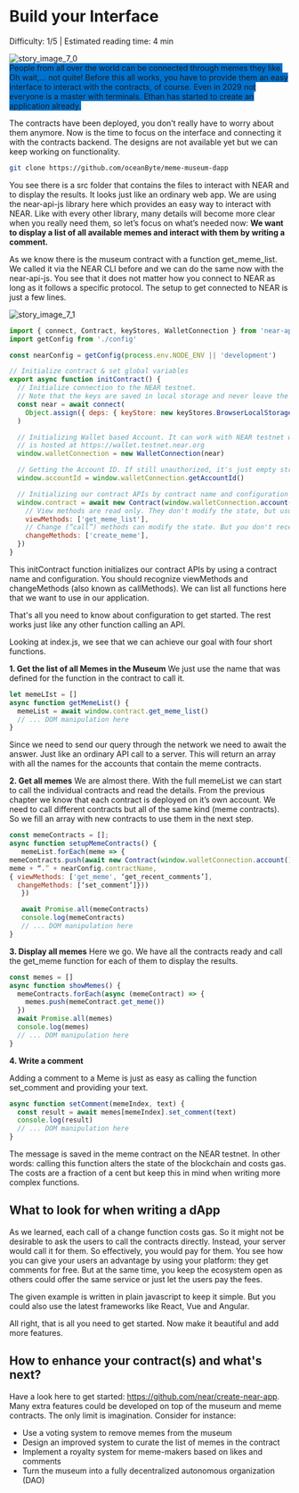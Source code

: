 # Build your Interface

<Difficulty> Difficulty: 1/5 | Estimated reading time: 4 min </Difficulty>
<Spacer />

<narrativeText style="background: #0072CE;">
  <div>
    <img alt="story_image_7_0" src="/images/chap_7_0.png">
  </div>
  <VerticalAlign>
    People from all over the world can be connected through memes they like. Oh wait,... not quite!
    <Spacer />
    Before this all works, you have to provide them an easy interface to interact with the contracts, of course. Even in 2029 not everyone is a master with terminals.  
    <Spacer />
    Ethan has started to create an application already.
  </VerticalAlign>
</narrativeText>

The contracts have been deployed, you don’t really have to worry about them anymore. Now is the time to focus on the interface and connecting it with the contracts backend. The designs are not available yet but we can keep working on functionality.

```bash
git clone https://github.com/oceanByte/meme-museum-dapp
```

You see there is a src folder that contains the files to interact with NEAR and to display the results. It looks just like an ordinary web app. We are using the near-api-js library here which provides an easy way to interact with NEAR. Like with every other library, many details will become more clear when you really need them, so let’s focus on what’s needed now: **We want to display a list of all available memes and interact with them by writing a comment.**

As we know there is the museum contract with a function get_meme_list. We called it via the NEAR CLI before and we can do the same now with the near-api-js. You see that it does not matter how you connect to NEAR as long as it follows a specific protocol. The setup to get connected to NEAR is just a few lines.

<ImageContainer>
    <img alt="story_image_7_1" src="/images/chap_7_1.png">
</ImageContainer>

```javascript
import { connect, Contract, keyStores, WalletConnection } from 'near-api-js'
import getConfig from './config'

const nearConfig = getConfig(process.env.NODE_ENV || 'development')

// Initialize contract & set global variables
export async function initContract() {
  // Initialize connection to the NEAR testnet.
  // Note that the keys are saved in local storage and never leave the client!
  const near = await connect(
    Object.assign({ deps: { keyStore: new keyStores.BrowserLocalStorageKeyStore() } }, nearConfig),
  )

  // Initializing Wallet based Account. It can work with NEAR testnet wallet that
  // is hosted at https://wallet.testnet.near.org
  window.walletConnection = new WalletConnection(near)

  // Getting the Account ID. If still unauthorized, it's just empty string
  window.accountId = window.walletConnection.getAccountId()

  // Initializing our contract APIs by contract name and configuration
  window.contract = await new Contract(window.walletConnection.account(), nearConfig.contractName, {
    // View methods are read only. They don't modify the state, but usually return some value.
    viewMethods: ['get_meme_list'],
    // Change (“call”) methods can modify the state. But you don't receive the returned value when called.
    changeMethods: ['create_meme'],
  })
}
```

This initContract function initializes our contract APIs by using a contract name and configuration. You should recognize viewMethods and changeMethods (also known as callMethods). We can list all functions here that we want to use in our application.

That's all you need to know about configuration to get started. The rest works just like any other function calling an API.

Looking at index.js, we see that we can achieve our goal with four short functions.

**1. Get the list of all Memes in the Museum**
We just use the name that was defined for the function in the contract to call it.

```javascript
let memeLIst = []
async function getMemeList() {
  memeList = await window.contract.get_meme_list()
  // ... DOM manipulation here
}
```

Since we need to send our query through the network we need to await the answer. Just like an ordinary API call to a server. This will return an array with all the names for the accounts that contain the meme contracts.

**2. Get all memes**
We are almost there. With the full memeList we can start to call the individual contracts and read the details. From the previous chapter we know that each contract is deployed on it’s own account. We need to call different contracts but all of the same kind (meme contracts). So we fill an array with new contracts to use them in the next step.

```javascript
const memeContracts = [];
async function setupMemeContracts() {
   memeList.forEach(meme => {
memeContracts.push(await new Contract(window.walletConnection.account(),
meme + “.” + nearConfig.contractName,
{ viewMethods: ['get_meme', ‘get_recent_comments’],
  changeMethods: [‘set_comment’]}))
   })

   await Promise.all(memeContracts)
   console.log(memeContracts)
   // ... DOM manipulation here
}
```

**3. Display all memes**
Here we go. We have all the contracts ready and call the get_meme function for each of them to display the results.

```javascript
const memes = []
async function showMemes() {
  memeContracts.forEach(async (memeContract) => {
    memes.push(memeContract.get_meme())
  })
  await Promise.all(memes)
  console.log(memes)
  // ... DOM manipulation here
}
```

**4. Write a comment**

Adding a comment to a Meme is just as easy as calling the function set_comment and providing your text.

```javascript
async function setComment(memeIndex, text) {
  const result = await memes[memeIndex].set_comment(text)
  console.log(result)
  // ... DOM manipulation here
}
```

The message is saved in the meme contract on the NEAR testnet. In other words: calling this function alters the state of the blockchain and costs gas. The costs are a fraction of a cent but keep this in mind when writing more complex functions.

## What to look for when writing a dApp

As we learned, each call of a change function costs gas. So it might not be desirable to ask the users to call the contracts directly. Instead, your server would call it for them. So effectively, you would pay for them. You see how you can give your users an advantage by using your platform: they get comments for free. But at the same time, you keep the ecosystem open as others could offer the same service or just let the users pay the fees.

The given example is written in plain javascript to keep it simple. But you could also use the latest frameworks like React, Vue and Angular.

All right, that is all you need to get started. Now make it beautiful and add more features.

## How to enhance your contract(s) and what's next?

Have a look here to get started: <a target="_blank" rel="noreferrer" href="https://github.com/near/create-near-app">https:\/\/github.com/near/create-near-app</a>. Many extra features could be developed on top of the museum and meme contracts. The only limit is imagination. Consider for instance:

- Use a voting system to remove memes from the museum
- Design an improved system to curate the list of memes in the contract
- Implement a royalty system for meme-makers based on likes and comments
- Turn the museum into a fully decentralized autonomous organization (DAO)
